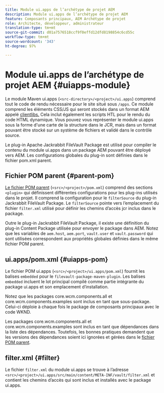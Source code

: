 ```yaml
---
title: Module ui.apps de l’archétype de projet AEM
description: Module ui.apps de l’archétype de projet AEM
feature: Composants principaux, AEM Archétype de projet
role: Architecte, développeur, administrateur
translation-type: tm+mt
source-git-commit: d01a7576518ccf9f0effd12dfd8198854c6cd55c
workflow-type: tm+mt
source-wordcount: '343'
ht-degree: 97%

---
```



# Module ui.apps de l’archétype de projet AEM {#uiapps-module}

Le module Maven ui.apps (`<src-directory>/<project>/ui.apps`) comprend tout le code de rendu nécessaire pour le site situé sous `/apps`. Ce module comprend les éléments CSS/JS qui seront stockés dans un format AEM appelé [clientlibs.](uifrontend.md#clientlibs) Cela inclut également les scripts HTL pour le rendu du code HTML dynamique. Vous pouvez vous représenter le module ui.apps sous la forme d&#39;une carte de la structure dans le JCR, mais dans un format pouvant être stocké sur un système de fichiers et validé dans le contrôle source.

Le plug-in Apache Jackrabbit FileVault Package est utilisé pour compiler le contenu du module ui.apps dans un package AEM pouvant être déployé vers AEM. Les configurations globales du plug-in sont définies dans le fichier pom.xml parent.

## Fichier POM parent {#parent-pom}

[Le fichier POM parent](/help/developing/archetype/using.md#parent-pom) (`<src>/<project>/pom.xml`) comprend des sections `<plugin>` qui définissent différentes configurations pour les plug-ins utilisés dans le projet. Il comprend la configuration pour le `filterSource` du plug-in Jackrabbit FileVault Package. Le `filterSource` pointe vers l’emplacement du fichier `filter.xml` utilisé pour définir les chemins d’accès jcr inclus dans le package.

Outre le plug-in Jackrabbit FileVault Package, il existe une définition du plug-in Content Package utilisée pour envoyer le package dans AEM. Notez que les variables de `aem.host`, `aem.port`, `vault.user` et `vault.password` qui sont utilisées correspondent aux propriétés globales définies dans le même fichier POM parent.

## ui.apps/pom.xml {#uiapps-pom}

Le fichier POM ui.apps (`<src>/<project>/ui.apps/pom.xml`) fournit les balises `embedded` pour le `filevault-package-maven-plugin`. Les balises `embedded` incluent le lot principal compilé comme partie intégrante du package ui.apps et son emplacement d’installation.

Notez que les packages core.wcm.components.all et core.wcm.components.examples sont inclus en tant que sous-package. Celui-ci déploie à chaque fois le package de composants principaux avec le code WKND.

Les packages core.wcm.components.all et core.wcm.components.examples sont inclus en tant que dépendances dans la liste des dépendances. Toutefois, les bonnes pratiques demandent que les versions des dépendances soient ici ignorées et gérées dans le [fichier POM parent](/help/developing/archetype/using.md#core-components).

## filter.xml {#filter}

Le fichier `filter.xml` du module ui.apps se trouve à l’adresse `<src>/<project>/ui.apps/src/main/content/META-INF/vault/filter.xml` et contient les chemins d’accès qui sont inclus et installés avec le package ui.apps.
